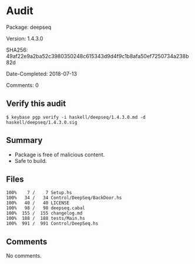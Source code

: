 # Audit

Package: deepseq

Version: 1.4.3.0

SHA256: 49af22e9a2ba52c3980350248c615343d9d4f9c1b8afa50ef7250734a238b82d

Date-Completed: 2018-07-13

Comments: 0

## Verify this audit

    $ keybase pgp verify -i haskell/deepseq/1.4.3.0.md -d haskell/deepseq/1.4.3.0.sig

## Summary

* Package is free of malicious content.
* Safe to build.

## Files

    100%    7 /    7 Setup.hs
    100%   34 /   34 Control/DeepSeq/BackDoor.hs
    100%   40 /   40 LICENSE
    100%   98 /   98 deepseq.cabal
    100%  155 /  155 changelog.md
    100%  188 /  188 tests/Main.hs
    100%  991 /  991 Control/DeepSeq.hs

## Comments

No comments.
